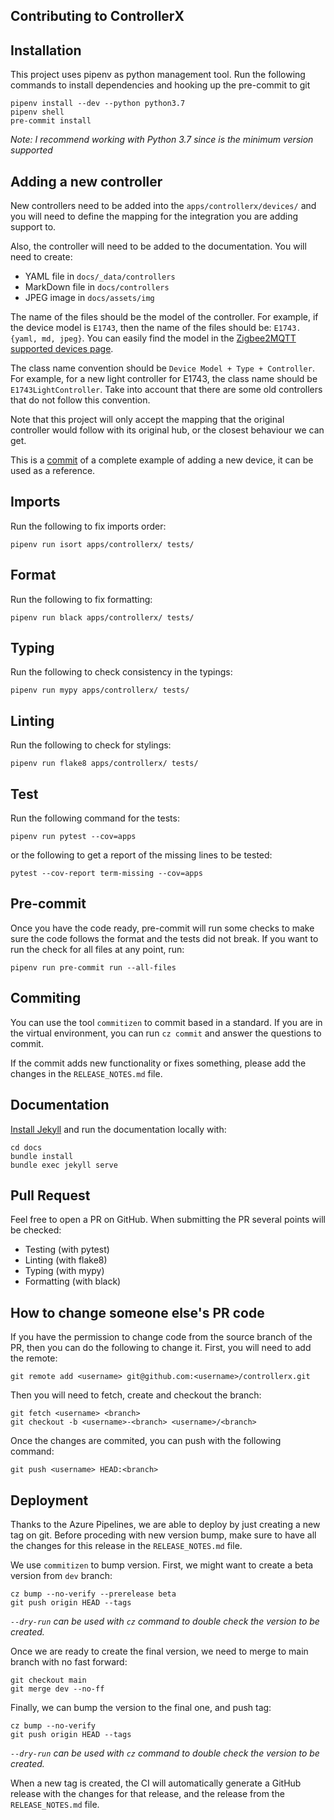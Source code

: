 ## Contributing to ControllerX

## Installation

This project uses pipenv as python management tool. Run the following commands to install dependencies and hooking up the pre-commit to git

```
pipenv install --dev --python python3.7
pipenv shell
pre-commit install
```

_Note: I recommend working with Python 3.7 since is the minimum version supported_

## Adding a new controller

New controllers need to be added into the `apps/controllerx/devices/` and you will need to define the mapping for the integration you are adding support to.

Also, the controller will need to be added to the documentation. You will need to create:

- YAML file in `docs/_data/controllers`
- MarkDown file in `docs/controllers`
- JPEG image in `docs/assets/img`

The name of the files should be the model of the controller. For example, if the device model is `E1743`, then the name of the files should be: `E1743.{yaml, md, jpeg}`. You can easily find the model in the [Zigbee2MQTT supported devices page](https://www.zigbee2mqtt.io/information/supported_devices.html).

The class name convention should be `Device Model + Type + Controller`. For example, for a new light controller for E1743, the class name should be `E1743LightController`. Take into account that there are some old controllers that do not follow this convention.

Note that this project will only accept the mapping that the original controller would follow with its original hub, or the closest behaviour we can get.

This is a [commit](https://github.com/xaviml/controllerx/commit/38ee4b03ac31bf966523cc63c0200567f912f201) of a complete example of adding a new device, it can be used as a reference.

## Imports

Run the following to fix imports order:

```shell
pipenv run isort apps/controllerx/ tests/
```

## Format

Run the following to fix formatting:

```shell
pipenv run black apps/controllerx/ tests/
```

## Typing

Run the following to check consistency in the typings:

```shell
pipenv run mypy apps/controllerx/ tests/
```

## Linting

Run the following to check for stylings:

```shell
pipenv run flake8 apps/controllerx/ tests/
```

## Test

Run the following command for the tests:

```shell
pipenv run pytest --cov=apps
```

or the following to get a report of the missing lines to be tested:

```shell
pytest --cov-report term-missing --cov=apps
```

## Pre-commit

Once you have the code ready, pre-commit will run some checks to make sure the code follows the format and the tests did not break. If you want to run the check for all files at any point, run:

```shell
pipenv run pre-commit run --all-files
```

## Commiting

You can use the tool `commitizen` to commit based in a standard. If you are in the virtual environment, you can run `cz commit` and answer the questions to commit.

If the commit adds new functionality or fixes something, please add the changes in the `RELEASE_NOTES.md` file.

## Documentation

[Install Jekyll](https://jekyllrb.com/docs/) and run the documentation locally with:

```shell
cd docs
bundle install
bundle exec jekyll serve
```

## Pull Request

Feel free to open a PR on GitHub. When submitting the PR several points will be checked:

- Testing (with pytest)
- Linting (with flake8)
- Typing (with mypy)
- Formatting (with black)

## How to change someone else's PR code

If you have the permission to change code from the source branch of the PR, then you can do the following to change it. First, you will need to add the remote:

```shell
git remote add <username> git@github.com:<username>/controllerx.git
```

Then you will need to fetch, create and checkout the branch:

```shell
git fetch <username> <branch>
git checkout -b <username>-<branch> <username>/<branch>
```

Once the changes are commited, you can push with the following command:

```shell
git push <username> HEAD:<branch>
```

## Deployment

Thanks to the Azure Pipelines, we are able to deploy by just creating a new tag on git. Before proceding with new version bump, make sure to have all the changes for this release in the `RELEASE_NOTES.md` file.

We use `commitizen` to bump version. First, we might want to create a beta version from `dev` branch:

```shell
cz bump --no-verify --prerelease beta
git push origin HEAD --tags
```

_`--dry-run` can be used with `cz` command to double check the version to be created._

Once we are ready to create the final version, we need to merge to main branch with no fast forward:

```shell
git checkout main
git merge dev --no-ff
```

Finally, we can bump the version to the final one, and push tag:

```shell
cz bump --no-verify
git push origin HEAD --tags
```

_`--dry-run` can be used with `cz` command to double check the version to be created._

When a new tag is created, the CI will automatically generate a GitHub release with the changes for that release, and the release from the `RELEASE_NOTES.md` file.
